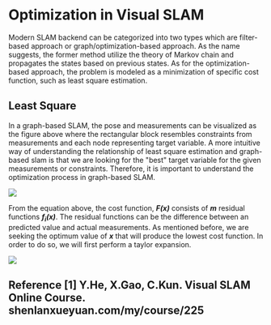 # Optimization in Visual SLAM

Modern SLAM backend can be categorized into two types which are filter-based approach or graph/optimization-based approach. As the name suggests, the former method utilize the theory of Markov chain and propagates the states based on previous states. As for the optimization-based approach, the problem is modeled as a minimization of specific cost function, such as least square estimation.

## Least Square
In a graph-based SLAM, the pose and measurements can be visualized as the figure above where the rectangular block resembles constraints from measurements and each node representing target variable.
A more intuitive way of understanding the relationship of least square estimation and graph-based slam is that we are looking for the "best" target variable for the given measurements or constraints.
Therefore, it is important to understand the optimization process in graph-based SLAM.

<img src="http://chart.googleapis.com/chart?cht=tx&chl= F(x)=\frac{1}{2}\sum_{i=1}^{m}(f_i(x))^2" style="border:none;">

From the equation above, the cost function, _**F(x)**_ consists of _**m**_ residual functions _**f<sub>i</sub>(x)**_.
The residual functions can be the difference between an predicted value and actual measurements.
As mentioned before, we are seeking the optimum value of _**x**_ that will produce the lowest cost function.
In order to do so, we will first perform a taylor expansion.

<img src="http://chart.googleapis.com/chart?cht=tx&chl={F(x+\Delta{}x)=F(x)+J \Delta{}x + \frac{1}{2}\Delta{}x^TH\Delta{}x + ...}" style="border:none;">

## Reference [1] Y.He, X.Gao, C.Kun. Visual SLAM Online Course. shenlanxueyuan.com/my/course/225
